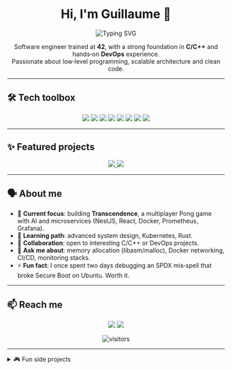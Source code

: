 <h1 align="center">Hi, I'm Guillaume 👋</h1>

<p align="center">
  <img src="https://readme-typing-svg.demolab.com/?font=Fira+Code&size=28&pause=1000&color=F3F3F3&center=true&vCenter=true&width=600&lines=42-trained+Software+Engineer;C%2FC%2B%2B+%E2%80%A2+DevOps+%E2%80%A2+Docker+fan;Always+building,+always+learning" alt="Typing SVG" />
</p>

<p align="center">
  Software engineer trained at <strong>42</strong>, with a strong foundation in <strong>C/C++</strong> and hands‑on <strong>DevOps</strong> experience.<br>
  Passionate about low‑level programming, scalable architecture and clean code.
</p>

---

## 🛠️ Tech toolbox

<div align="center">
  <img src="https://img.shields.io/badge/C-A8B9CC?style=for-the-badge&logo=c&logoColor=white"/>
  <img src="https://img.shields.io/badge/C++-00599C?style=for-the-badge&logo=cplusplus&logoColor=white"/>
  <img src="https://img.shields.io/badge/JavaScript-F7DF1E?style=for-the-badge&logo=javascript&logoColor=black"/>
  <img src="https://img.shields.io/badge/Docker-2496ED?style=for-the-badge&logo=docker&logoColor=white"/>
  <img src="https://img.shields.io/badge/Prometheus-E6522C?style=for-the-badge&logo=prometheus&logoColor=white"/>
  <img src="https://img.shields.io/badge/Grafana-F46800?style=for-the-badge&logo=grafana&logoColor=white"/>
  <img src="https://img.shields.io/badge/Nginx-009639?style=for-the-badge&logo=nginx&logoColor=white"/>
  <img src="https://img.shields.io/badge/SQLite-003B57?style=for-the-badge&logo=sqlite&logoColor=white"/>
</div>

---

## ✨ Featured projects

<p align="center">
  <a href="https://github.com/Kirotan/Transcendence">
    <img src="https://github-readme-stats.vercel.app/api/pin/?username=Kirotan&repo=Transcendence&theme=radical" />
  </a>
  <a href="https://github.com/Kirotan/libasm">
    <img src="https://github-readme-stats.vercel.app/api/pin/?username=Kirotan&repo=libasm&theme=radical" />
  </a>
</p>

---

## 🗣️ About me

* 🔭 **Current focus**: building **Transcendence**, a multiplayer Pong game with AI and microservices (NestJS, React, Docker, Prometheus, Grafana).
* 🧠 **Learning path**: advanced system design, Kubernetes, Rust.
* 🤝 **Collaboration**: open to interesting C/C++ or DevOps projects.
* 💬 **Ask me about**: memory allocation (libasm/malloc), Docker networking, CI/CD, monitoring stacks.
* ⚡ **Fun fact**: I once spent two days debugging an SPDX mis‑spell that broke Secure Boot on Ubuntu. Worth it.

---

## 📫 Reach me

<p align="center">
  <a href="https://linkedin.com/in/kirotan"><img src="https://img.shields.io/badge/LinkedIn-%230077B5.svg?style=for-the-badge&logo=linkedin&logoColor=white"/></a>
  <a href="mailto:kirotan@example.com"><img src="https://img.shields.io/badge/Email-D14836?style=for-the-badge&logo=gmail&logoColor=white"/></a>
</p>

<p align="center">
  <img src="https://komarev.com/ghpvc/?username=Kirotan&style=flat-square" alt="visitors"/>
</p>

---

<details>
  <summary>🎮 Fun side projects</summary>
  <ul>
    <li><strong>Fish On Fire</strong> – a 2D OpenGL game where fish avoid mankind’s pollution (C++)</li>
    <li><strong>Dalle‑cli</strong> – shell tool to generate images with DALL‑E (Python, OpenAI API)</li>
  </ul>
</details>
